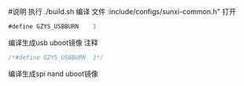 #说明
执行 ./build.sh 编译
文件 :include/configs/sunxi-common.h"
打开
```java
#define GZYS_USBBURN	1
```
编译生成usb uboot镜像
注释
```java
/*#define GZYS_USBBURN	1*/
```
编译生成spi nand uboot镜像




